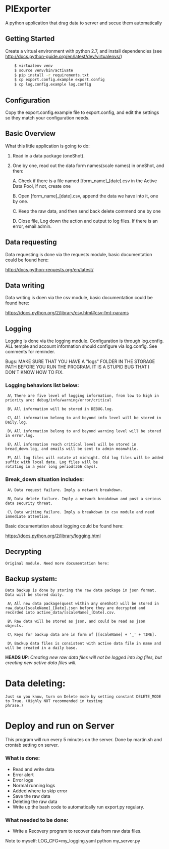 # PIExporter

A python application that drag data to server and secue them automatically


## Getting Started

Create a virtual environment with python 2.7, and install dependencies
(see http://docs.python-guide.org/en/latest/dev/virtualenvs/) 
```bash
    $ virtualenv venv           
    $ source venv/bin/activate
    $ pip install -r requirements.txt
    $ cp export.config.example export.config
    $ cp log.config.example log.config
```

## Configuration

Copy the export.config.example file to export.config, and edit the settings so they
match your configuration needs. 


## Basic Overview

What this little application is going to do:

1. Read in a data package (oneShot).

1. One by one, read out the data form names(scale names) in oneShot, and then:

    A. Check if there is a file named [form_name]_[date].csv in the Active Data Pool, if not, create one

    B. Open [form_name]_[date].csv, append the data we have into it, one by one. 

    C. Keep the raw data, and then send back delete commend one by one

    D. Close file, Log down the action and output to log files. If there is an error, email admin.



## Data requesting

Data requesting is done via the requests module, basic documentation could be found here:

http://docs.python-requests.org/en/latest/



## Data writing

Data writing is doen via the csv module, basic documentation could be found here:

https://docs.python.org/2/library/csv.html#csv-fmt-params



## Logging

Logging is done via the logging module. Configuration is through log.config. ALL temple and account information should
configure via log.config. See comments for reminder.

Bugs: MAKE SURE THAT YOU HAVE A "logs" FOLDER IN THE STORAGE PATH BEFORE YOU RUN THE PROGRAM. IT IS A STUPID BUG THAT I DON'T KNOW HOW TO FIX.

### Logging behaviors list below:

     A\ There are five level of logging information, from low to high in priority are: debug/info/warning/error/critical

     B\ All information will be stored in DEBUG.log.

     C\ All information belong to and beyond info level will be stored in Daily.log.

     D\ All information belong to and beyond warning level will be stored in error.log.

     E\ All information reach critical level will be stored in bread_down.log, and emails will be sent to admin meanwhile.

     F\ All log files will rotate at midnight. Old log files will be added suffix with local date. Log files will be
    rotating in a year long period(366 days).

### Break_down situation includes:

     A\ Data request failure. Imply a network breakdown.

     B\ Data delete failure. Imply a network breakdown and post a serious data security threat.

     C\ Data writing failure. Imply a breakdown in csv module and need immediate attention.

Basic documentation about logging could be found here:

https://docs.python.org/2/library/logging.html



## Decrypting

    Original module. Need more documentation here:



## Backup system:

    Data backup is done by storing the raw data package in json format. Data will be stored daily.

     A\ All new data package(quest within any oneShot) will be stored in
    raw_data/[scaleName]_[Date].json before they are decrypted and recorded into active_data/[scaleName]_[Date].csv.

     B\ Raw data will be stored as json, and could be read as json objects.

     C\ Keys for backup data are in form of [[scaleName] + '_' + TIME].

     D\ Backup data files is consistent with active data file in name and will be created in a daily base.

**HEADS UP**: *Creating new raw data files will not be logged into log files, but creating new active data files will.*



# Data deleting:

    Just so you know, turn on Delete mode by setting constant DELETE_MODE to True. (Highly NOT recommended in testing
    phrase.)


# Deploy and run on Server

This program will run every 5 minutes on the server. Done by martin.sh and crontab setting on server.

### What is done:

* Read and write data
* Error alert
* Error logs
* Normal running logs
* Added where to skip error
* Save the raw data
* Deleting the raw data 
* Write up the bash code to automatically run export.py regulary.


### What needed to be done:
* Write a Recovery program to recover data from raw data files.


Note to myself:
    LOG_CFG=my_logging.yaml python my_server.py





